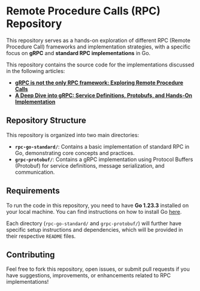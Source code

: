 # Remote Procedure Calls (RPC) Repository

This repository serves as a hands-on exploration of different RPC (Remote Procedure Call) frameworks and implementation strategies, with a specific focus on **gRPC** and **standard RPC implementations** in Go.

This repository contains the source code for the implementations discussed in the following articles:

- [**gRPC is not the only RPC framework: Exploring Remote Procedure Calls**](https://medium.com/@aman-saraiya/grpc-is-not-the-only-rpc-framework-exploring-remote-procedure-calls-1ba90f9adb0c)
- [**A Deep Dive into gRPC: Service Definitions, Protobufs, and Hands-On Implementation**](https://medium.com/@aman-saraiya/a-deep-dive-into-grpc-service-definitions-protobufs-and-hands-on-implementation-777946d733ca)

## Repository Structure

This repository is organized into two main directories:

- **`rpc-go-standard/`**: Contains a basic implementation of standard RPC in Go, demonstrating core concepts and practices.
- **`grpc-protobuf/`**: Contains a gRPC implementation using Protocol Buffers (Protobuf) for service definitions, message serialization, and communication.

## Requirements

To run the code in this repository, you need to have **Go 1.23.3** installed on your local machine. You can find instructions on how to install Go [here](https://go.dev/doc/install).

Each directory (`rpc-go-standard/` and `grpc-protobuf/`) will further have specific setup instructions and dependencies, which will be provided in their respective `README` files.

## Contributing

Feel free to fork this repository, open issues, or submit pull requests if you have suggestions, improvements, or enhancements related to RPC implementations!
